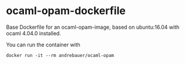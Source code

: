 # ocaml-opam-dockerfile

Base Dockerfile for an ocaml-opam-image, based on ubuntu:16.04 with ocaml 4.04.0 installed.

You can run the container with 

	docker run -it --rm andrebauer/ocaml-opam


